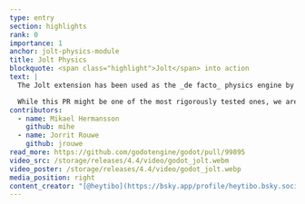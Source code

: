 ```yaml
---
type: entry
section: highlights
rank: 0
importance: 1
anchor: jolt-physics-module
title: Jolt Physics
blockquote: <span class="highlight">Jolt</span> into action
text: |
  The Jolt extension has been used as the _de facto_ physics engine by many Godot developers since its inception in late 2022, so it only made sense to integrate it into the engine directly. [Jolt Physics](https://github.com/jrouwe/JoltPhysics) itself is actually a standalone open source physics engine and its creator helped immensely with the Godot bindings.

  While this PR might be one of the most rigorously tested ones, we are eagerly awaiting your feedback (and [GitHub issues](https://github.com/godotengine/godot/issues)) to eventually be able to drop the "experimental" label on this addition. Until then, you have to enable this alternative to Godot Physics in the project settings. Before you do, make sure to check if your interests/use-cases are properly supported in the documentation.
contributors:
  - name: Mikael Hermansson
    github: mihe
  - name: Jorrit Rouwe
    github: jrouwe
read_more: https://github.com/godotengine/godot/pull/99895
video_src: /storage/releases/4.4/video/godot_jolt.webm
video_poster: /storage/releases/4.4/video/godot_jolt.webp
media_position: right
content_creator: "[@heytibo](https://bsky.app/profile/heytibo.bsky.social)"
---
```

